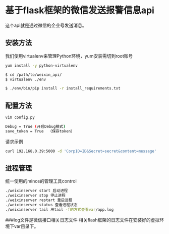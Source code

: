 # 基于flask框架的微信发送报警信息api
这个api就是通过微信的企业号发送消息。
## 安装方法
我们使用virtualenv来管理Python环境，yum安装需切到root账号
```bash
yum install -y python-virtualenv

$ cd /path/to/weixin_api/
$ virtualenv ./env

$ ./env/bin/pip install -r install_requirements.txt
```
## 配置方法
```bash
vim config.py

Debug = True (开启Debug模式)
save_token = True  （保存token）

```
请求示例
```bash
curl 192.168.0.39:5000 -d 'CorpID=ID&Secret=secret&content=message'
```

## 进程管理
统一使用的minos的管理工具control
```bash
./weixinserver start 启动进程
./weixinserver stop 停止进程
./weixinserver restart 重启进程
./weixinserver status 查看进程状态
./weixinserver tail 用tail -f的方式查看var/app.log
```
###log文件是微信接口相关日志文件 相关flash框架的日志文件在安装好的虚拟环境下var目录下。
